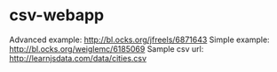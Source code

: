 # csv-webapp

Advanced example:   http://bl.ocks.org/jfreels/6871643
Simple example:     http://bl.ocks.org/weiglemc/6185069
Sample csv url: http://learnjsdata.com/data/cities.csv
